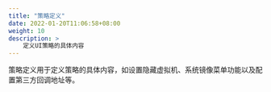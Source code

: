 ```yaml
---
title: "策略定义"
date: 2022-01-20T11:06:58+08:00
weight: 10
description: >
    定义UI策略的具体内容
---
```


策略定义用于定义策略的具体内容，如设置隐藏虚拟机、系统镜像菜单功能以及配置第三方回调地址等。